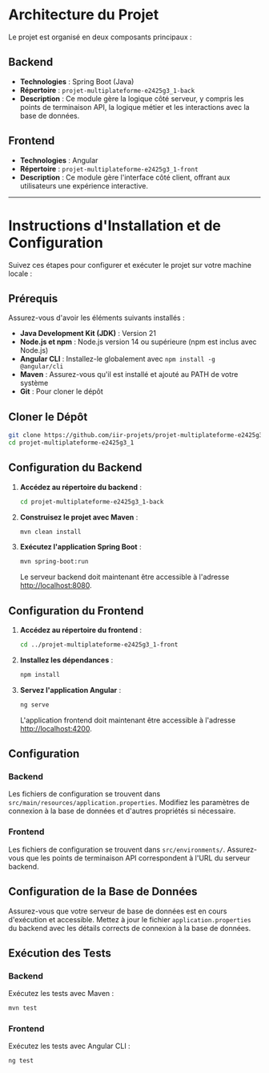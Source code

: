 # Architecture du Projet

Le projet est organisé en deux composants principaux :

## Backend
- **Technologies** : Spring Boot (Java)
- **Répertoire** : `projet-multiplateforme-e2425g3_1-back`
- **Description** : Ce module gère la logique côté serveur, y compris les points de terminaison API, la logique métier et les interactions avec la base de données.

## Frontend
- **Technologies** : Angular
- **Répertoire** : `projet-multiplateforme-e2425g3_1-front`
- **Description** : Ce module gère l'interface côté client, offrant aux utilisateurs une expérience interactive.

---

# Instructions d'Installation et de Configuration

Suivez ces étapes pour configurer et exécuter le projet sur votre machine locale :

## Prérequis

Assurez-vous d'avoir les éléments suivants installés :

- **Java Development Kit (JDK)** : Version 21
- **Node.js et npm** : Node.js version 14 ou supérieure (npm est inclus avec Node.js)
- **Angular CLI** : Installez-le globalement avec `npm install -g @angular/cli`
- **Maven** : Assurez-vous qu'il est installé et ajouté au PATH de votre système
- **Git** : Pour cloner le dépôt

## Cloner le Dépôt

```bash
git clone https://github.com/iir-projets/projet-multiplateforme-e2425g3_1.git
cd projet-multiplateforme-e2425g3_1
```

## Configuration du Backend

1. **Accédez au répertoire du backend** :

   ```bash
   cd projet-multiplateforme-e2425g3_1-back
   ```

2. **Construisez le projet avec Maven** :

   ```bash
   mvn clean install
   ```

3. **Exécutez l'application Spring Boot** :

   ```bash
   mvn spring-boot:run
   ```

   Le serveur backend doit maintenant être accessible à l'adresse [http://localhost:8080](http://localhost:8080).

## Configuration du Frontend

1. **Accédez au répertoire du frontend** :

   ```bash
   cd ../projet-multiplateforme-e2425g3_1-front
   ```

2. **Installez les dépendances** :

   ```bash
   npm install
   ```

3. **Servez l'application Angular** :

   ```bash
   ng serve
   ```

   L'application frontend doit maintenant être accessible à l'adresse [http://localhost:4200](http://localhost:4200).

## Configuration

### Backend
Les fichiers de configuration se trouvent dans `src/main/resources/application.properties`. Modifiez les paramètres de connexion à la base de données et d'autres propriétés si nécessaire.

### Frontend
Les fichiers de configuration se trouvent dans `src/environments/`. Assurez-vous que les points de terminaison API correspondent à l'URL du serveur backend.

## Configuration de la Base de Données

Assurez-vous que votre serveur de base de données est en cours d'exécution et accessible. Mettez à jour le fichier `application.properties` du backend avec les détails corrects de connexion à la base de données.

## Exécution des Tests

### Backend
Exécutez les tests avec Maven :

```bash
mvn test
```

### Frontend
Exécutez les tests avec Angular CLI :

```bash
ng test
```
